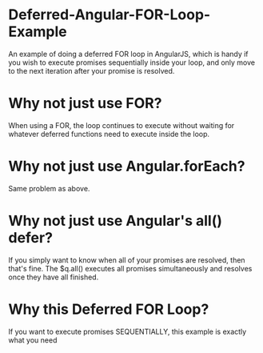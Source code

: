 # Deferred-Angular-FOR-Loop-Example
An example of doing a deferred FOR loop in AngularJS, which is handy if you wish to execute promises sequentially inside your loop, and only move to the next iteration after your promise is resolved.

# Why not just use FOR?
When using a FOR, the loop continues to execute without waiting for whatever deferred functions need to execute inside the loop. 

# Why not just use Angular.forEach?
Same problem as above. 

# Why not just use Angular's all() defer?
If you simply want to know when all of your promises are resolved, then that's fine. The $q.all() executes all promises simultaneously  and resolves once they have all finished.

# Why this Deferred FOR Loop?
If you want to execute promises SEQUENTIALLY, this example is exactly what you need






